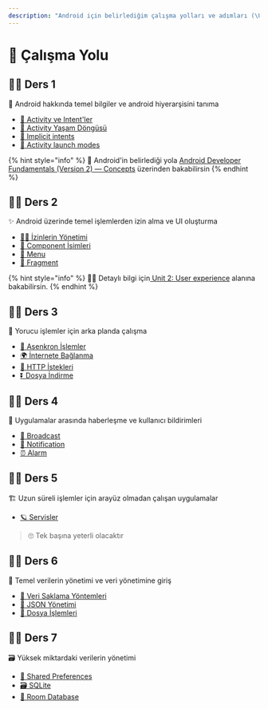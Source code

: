 ```yaml
---
description: "Android için belirlediğim çalışma yolları ve adımları (\U0001F468‍\U0001F52C deneysel)"
---
```


# 🚩 Çalışma Yolu

## 👨‍🏫 Ders 1

🧱 Android hakkında temel bilgiler ve android hiyerarşisini tanıma

* [📃 Activity ve Intent'ler](giris/activity-ve-intentler.md)
* [💫 Activity Yaşam Döngüsü](giris/activity-yasam-doenguesue.md)
* [🏹 Implicit intents](giris/implicit-intents.md)
* [🏁 Activity launch modes](giris/activity-launch-modes.md)

{% hint style="info" %}
‍🚀 Android'in belirlediği yola [Android Developer Fundamentals \(Version 2\) — Concepts](https://google-developer-training.github.io/android-developer-fundamentals-course-concepts-v2/) üzerinden bakabilirsin
{% endhint %}

## 👨‍🏫 Ders 2

✨ Android üzerinde temel işlemlerden izin alma ve UI oluşturma

* [👮‍♂️ İzinlerin Yönetimi](temel/izinlerin-yoenetimi.md)
* [🧐 Component İsimleri](gui/component-isimleri.md)
* [🍱 Menu](https://github.com/YEmreAk/YAndroid/blob/master/gui/menu.md)
* [🍱 Fragment](https://github.com/YEmreAk/YAndroid/blob/master/gui/fragment/README.md)

{% hint style="info" %}
‍🧙‍♂ Detaylı bilgi için[ Unit 2: User experience](https://google-developer-training.github.io/android-developer-fundamentals-course-concepts-v2/unit-2-user-experience/lesson-4-user-interaction/4-1-c-buttons-and-clickable-images/4-1-c-buttons-and-clickable-images.html) alanına bakabilirsin.
{% endhint %}

## 👨‍🏫 Ders 3

🚧 Yorucu işlemler için arka planda çalışma

* [💫 Asenkron İşlemler](https://github.com/YEmreAk/YAndroid/blob/master/arkaplan/asynctask-ve-asynctaskloader/README.md)
* [🌍 İnternete Bağlanma](https://github.com/YEmreAk/YAndroid/blob/master/haberlesme/internete-baglanma.md)
* [💌 HTTP İstekleri](https://github.com/YEmreAk/YAndroid/blob/master/haberlesme/http-istekleri.md)
* [⏬ Dosya İndirme](https://github.com/YEmreAk/YAndroid/blob/master/haberlesme/dosya-indirme.md)

## 👨‍🏫 Ders 4

🔸 Uygulamalar arasında haberleşme ve kullanıcı bildirimleri

* [📢 Broadcast](https://github.com/YEmreAk/YAndroid/blob/master/haberlesme/broadcast/README.md)
* [🔔 Notification](https://github.com/YEmreAk/YAndroid/blob/master/arkaplan/notification.md)
* [⏰ Alarm](https://github.com/YEmreAk/YAndroid/blob/master/arkaplan/alarm.md)

## 👨‍🏫 Ders 5

🏗️ Uzun süreli işlemler için arayüz olmadan çalışan uygulamalar

* [🪐 Servisler](https://github.com/YEmreAk/YAndroid/blob/master/arkaplan/android-servisleri/README.md)

> 🙄 Tek başına yeterli olacaktır

## 👨‍🏫 Ders 6

💾 Temel verilerin yönetimi ve veri yönetimine giriş

* [🔸 Veri Saklama Yöntemleri](https://github.com/YEmreAk/YAndroid/blob/master/veriler/veri-saklama-yoentemleri.md)
* [📜 JSON Yönetimi](https://github.com/YEmreAk/YAndroid/blob/master/veriler/json-yoenetimi.md)
* [📂 Dosya İşlemleri](https://github.com/YEmreAk/YAndroid/blob/master/veriler/dosya-islemleri.md)

## 👨‍🏫 Ders 7

🗃️ Yüksek miktardaki verilerin yönetimi

* [👐 Shared Preferences](https://github.com/YEmreAk/YAndroid/blob/master/veriler/shared-preferences.md)
* [🗃️ SQLite](https://github.com/YEmreAk/YAndroid/blob/master/veriler/sqlite.md)
* [💽 Room Database](https://github.com/YEmreAk/YAndroid/blob/master/veriler/room-database.md)

